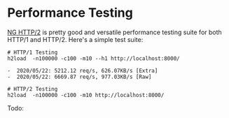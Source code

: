 # Performance Testing

[NG HTTP/2](https://nghttp2.org/) is pretty good and versatile performance
testing suite for both HTTP/1 and HTTP/2. Here's a simple test suite:

```
# HTTP/1 Testing
h2load  -n100000 -c100 -m10 --h1 http://localhost:8000/

-  2020/05/22: 5212.12 req/s, 626.07KB/s [Extra]
-  2020/05/22: 6669.87 req/s, 977.03KB/s [Raw]

# HTTP/2 Testing
h2load  -n100000 -c100 -m10 http://localhost:8000/
```

Todo:

